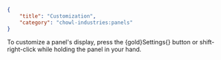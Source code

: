 ```json
{
    "title": "Customization",
    "category": "chowl-industries:panels"
}
```

To customize a panel's display, press the {gold}Settings{} button or shift-right-click while holding the panel in
your hand.